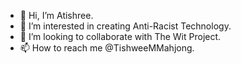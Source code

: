 - 👋 Hi, I’m Atishree.
- 👀 I’m interested in creating Anti-Racist Technology.
- 💞️ I’m looking to collaborate with The Wit Project.
- 📫 How to reach me @TishweeMMahjong.

<!---
TishweeMahjong/TishweeMahjong is a ✨ special ✨ repository because its `README.md` (this file) appears on your GitHub profile.
You can click the Preview link to take a look at your changes.
--->
